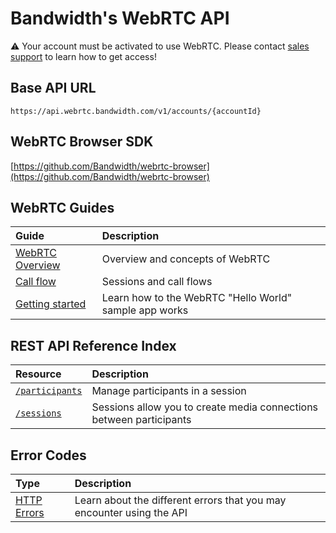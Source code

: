 # Bandwidth's WebRTC API
⚠️ Your account must be activated to use WebRTC. Please contact [sales support](https://www.bandwidth.com/talk-to-an-expert/) to learn how to get access!


## Base API URL
`https://api.webrtc.bandwidth.com/v1/accounts/{accountId}`


## WebRTC Browser SDK
[https://github.com/Bandwidth/webrtc-browser](https://github.com/Bandwidth/webrtc-browser)


## WebRTC Guides
| Guide                                               | Description                                                                                                                     |
|:----------------------------------------------------|:--------------------------------------------------------------------------------------------------------------------------------|
| [WebRTC Overview](guides/overview.md)               | Overview and concepts of WebRTC
| [Call flow](guides/callFlow.md)                     | Sessions and call flows
| [Getting started](guides/quickstart.md)             | Learn how to the WebRTC "Hello World" sample app works


## REST API Reference Index
| Resource                                        | Description                                                                                       
|:------------------------------------------------|:--------------------------------------------------------------------------------------------------
| [`/participants`](methods/participants/about.md)| Manage participants in a session                                                                  
| [`/sessions`](methods/sessions/about.md)        | Sessions allow you to create media connections between participants                               


## Error Codes
| Type                         | Description                                                           |
|:-----------------------------|:----------------------------------------------------------------------|
| [HTTP Errors](errors.md)     | Learn about the different errors that you may encounter using the API |